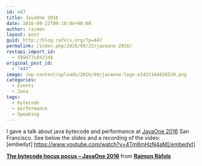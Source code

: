 ```yaml
---
id: 447
title: JavaOne 2016
date: 2016-09-22T09:10:04+00:00
author: raimon
layout: post
guid: http://blog.rafols.org/?p=447
permalink: /index.php/2016/09/22/javaone-2016/
restapi_import_id:
  - 599477c8431d4
original_post_id:
  - "447"
image: /wp-content/uploads/2016/09/javaone-logo-e1411144838520.png
categories:
  - Events
  - Java
tags:
  - bytecode
  - performance
  - Speaking
---
```

I gave a talk about java bytecode and performance at [JavaOne 2016](https://www.oracle.com/javaone/index.html) San Francisco. See below the slides and a recording of the video:  
[embedyt] https://www.youtube.com/watch?v=4Tm6mHzN4aM[/embedyt]



<div style="margin-bottom:5px">
  <strong> <a href="https://www.slideshare.net/RaimonRls/the-bytecode-hocus-pocus" title="The bytecode hocus pocus - JavaOne 2016" target="_blank">The bytecode hocus pocus &#8211; JavaOne 2016</a> </strong> from <strong><a href="https://www.slideshare.net/RaimonRls" target="_blank">Raimon Ràfols</a></strong>
</div>